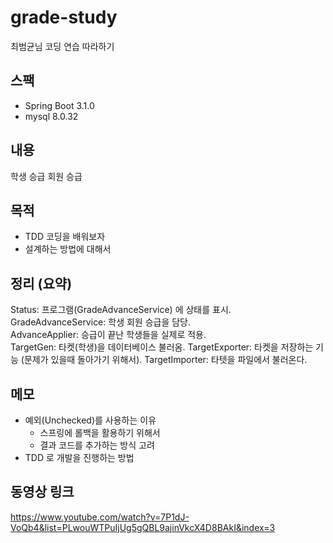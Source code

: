 # grade-study
최범균님 코딩 연습 따라하기

## 스팩
* Spring Boot 3.1.0
* mysql 8.0.32

## 내용
학생 승급 회원 승급

## 목적
* TDD 코딩을 배워보자
* 설계하는 방법에 대해서

## 정리 (요약)
Status: 프로그램(GradeAdvanceService) 에 상태를 표시.  
GradeAdvanceService: 학생 회원 승급을 담당.  
AdvanceApplier: 승급이 끝난 학생들을 실제로 적용.  
TargetGen: 타켓(학생)을 데이터베이스 불러옴. 
TargetExporter: 타켓을 저장하는 기능 (문제가 있을때 돌아가기 위해서).
TargetImporter: 타텟을 파일에서 불러온다.

## 메모
* 예외(Unchecked)를 사용하는 이유 
  * 스프링에 롤백을 활용하기 위해서 
  * 결과 코드를 추가하는 방식 고려 
* TDD 로 개발을 진행하는 방법

## 동영상 링크
https://www.youtube.com/watch?v=7P1dJ-VoQb4&list=PLwouWTPuIjUg5gQBL9ajinVkcX4D8BAkI&index=3
